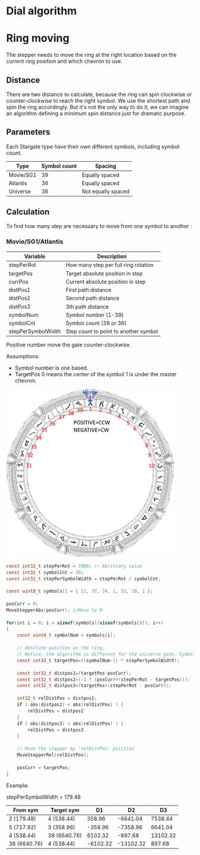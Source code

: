 # Dial algorithm

# Ring moving

The stepper needs to move the ring at the right location based on the current ring position and which chevron to use.

## Distance

There are two distance to calculate, because the ring can spin clockwise or counter-clockwise to reach the right symbol.
We use the shortest path and spin the ring accordingly.
But it's not the only way to do it, we can imagine an algorithm defining a minimum spin distance just for dramatic purpose.

## Parameters

Each Stargate type have their own different symbols, including symbol count.

| Type | Symbol count | Spacing |
|---|---|---|
| Movie/SG1 | 39 | Equally spaced |
| Atlantis | 36 | Equally spaced |
| Universe | 36 | Not equally spaced |

## Calculation

To find how many step are necessary to move from one symbol to another :

### Movie/SG1/Atlantis

| Variable | Description |
|---|---|
| stepPerRot | How many step per full ring rotation |
| targetPos| Target absolute position in step |
| currPos | Current absolute position in step |
| distPos1 | First path distance |
| distPos2 | Second path distance |
| distPos3 | 3th path distance |
| symbolNum | Symbol number [1-39] |
| symbolCnt | Symbol count (39 or 36) |
| stepPerSymbolWidth | Step count to point to another symbol |

Positive number move the gate counter-clockwise.

Assumptions:
- Symbol number is one based.
- TargetPos 0 means the center of the symbol 1 is under the master chevron.

![](./assets/stargate-position-diagram.png)

```C
const int32_t stepPerRot = 7000; // Abritrary value
const int32_t symbolCnt = 39;
const int32_t stepPerSymbolWidth = stepPerRot / symbolCnt;

const uint8_t symbols[] = { 12, 37, 24, 1, 32, 10, 1 };

posCurr = 0;
MoveStepperAbs(posCurr); //Move to 0.

for(int i = 0; i < sizeof(symbols)/sizeof(symbols[0]); i++)
{
    const uint8_t symbolNum = symbols[i];

    // Absolute position on the ring.
    // Notice, the algorithm is different for the universe gate. Symbols aren't equally spaced.
    const int32_t targetPos=((symbolNum-1) * stepPerSymbolWidth);

    const int32_t distpos1=(targetPos-posCurr);
    const int32_t distpos2=(-1 * (posCurr+(stepPerRot - targetPos)));
    const int32_t distpos3=(targetPos+(stepPerRot - posCurr));

    int32_t relDistPos = distpos1;
    if ( abs(distpos2) < abs(relDistPos) ) {
        relDistPos = distpos2
    }
    if ( abs(distpos3) < abs(relDistPos) ) {
        relDistPos = distpos3
    }

    // Move the stepper by 'relDistPos' position
    MoveStepperRel(relDistPos);

    posCurr = targetPos;
}
```

Example:

stepPerSymbolWidth = 179.48

| From sym | Target sym | D1 | D2 | D3 |
|---|---|---|---|---|
| 2 (179.48) | 4 (538.44) | 358.96 | -6641.04 | 7538.44 |
| 5 (717.92) | 3 (358.96) | -358.96 | -7358.96 | 6641.04 |
| 4 (538.44) | 38 (6640.76) | 6102.32 | -897.68 | 13102.32 |
| 38 (6640.76) | 4 (538.44) | -6102.32 | -13102.32 | 897.68 |
